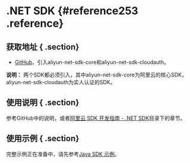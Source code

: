 # .NET SDK {#reference253 .reference}

## 获取地址 { .section}

-   [GitHub](https://github.com/aliyun/aliyun-openapi-net-sdk)，引入aliyun-net-sdk-core和aliyun-net-sdk-cloudauth。

**说明：** 两个SDK都必须引入，其中aliyun-net-sdk-core为阿里云的核心SDK，aliyun-net-sdk-cloudauth为实人认证的SDK。

## 使用说明 { .section}

参考GitHub中的说明，或者[阿里云 SDK 开发指南 - .NET SDK](https://help.aliyun.com/document_detail/53095.html)目录下的章节。

## 使用示例 { .section}

完整示例正在准备中，请先参考[Java SDK 示例](https://help.aliyun.com/document_detail/64074.html)。

